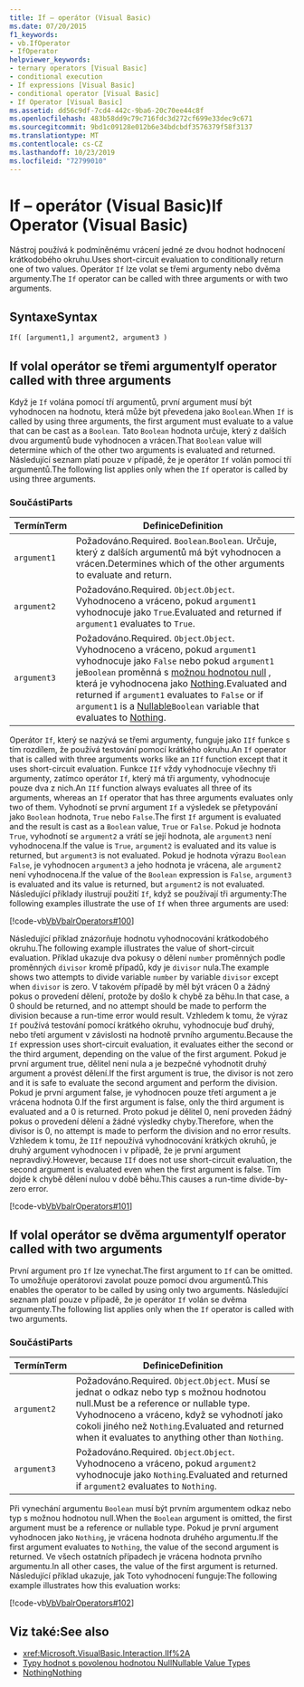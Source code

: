```yaml
---
title: If – operátor (Visual Basic)
ms.date: 07/20/2015
f1_keywords:
- vb.IfOperator
- IfOperator
helpviewer_keywords:
- ternary operators [Visual Basic]
- conditional execution
- If expressions [Visual Basic]
- conditional operator [Visual Basic]
- If Operator [Visual Basic]
ms.assetid: dd56c9df-7cd4-442c-9ba6-20c70ee44c8f
ms.openlocfilehash: 483b58dd9c79c716fdc3d272cf699e33dec9c671
ms.sourcegitcommit: 9bd1c09128e012b6e34bdcbdf3576379f58f3137
ms.translationtype: MT
ms.contentlocale: cs-CZ
ms.lasthandoff: 10/23/2019
ms.locfileid: "72799010"
---
```

# <a name="if-operator-visual-basic"></a><span data-ttu-id="384be-102">If – operátor (Visual Basic)</span><span class="sxs-lookup"><span data-stu-id="384be-102">If Operator (Visual Basic)</span></span>

<span data-ttu-id="384be-103">Nástroj používá k podmíněnému vrácení jedné ze dvou hodnot hodnocení krátkodobého okruhu.</span><span class="sxs-lookup"><span data-stu-id="384be-103">Uses short-circuit evaluation to conditionally return one of two values.</span></span> <span data-ttu-id="384be-104">Operátor `If` lze volat se třemi argumenty nebo dvěma argumenty.</span><span class="sxs-lookup"><span data-stu-id="384be-104">The `If` operator can be called with three arguments or with two arguments.</span></span>

## <a name="syntax"></a><span data-ttu-id="384be-105">Syntaxe</span><span class="sxs-lookup"><span data-stu-id="384be-105">Syntax</span></span>

```vb
If( [argument1,] argument2, argument3 )
```

## <a name="if-operator-called-with-three-arguments"></a><span data-ttu-id="384be-106">If volal operátor se třemi argumenty</span><span class="sxs-lookup"><span data-stu-id="384be-106">If operator called with three arguments</span></span>

<span data-ttu-id="384be-107">Když je `If` volána pomocí tří argumentů, první argument musí být vyhodnocen na hodnotu, která může být převedena jako `Boolean`.</span><span class="sxs-lookup"><span data-stu-id="384be-107">When `If` is called by using three arguments, the first argument must evaluate to a value that can be cast as a `Boolean`.</span></span> <span data-ttu-id="384be-108">Tato `Boolean` hodnota určuje, který z dalších dvou argumentů bude vyhodnocen a vrácen.</span><span class="sxs-lookup"><span data-stu-id="384be-108">That `Boolean` value will determine which of the other two arguments is evaluated and returned.</span></span> <span data-ttu-id="384be-109">Následující seznam platí pouze v případě, že je operátor `If` volán pomocí tří argumentů.</span><span class="sxs-lookup"><span data-stu-id="384be-109">The following list applies only when the `If` operator is called by using three arguments.</span></span>

### <a name="parts"></a><span data-ttu-id="384be-110">Součásti</span><span class="sxs-lookup"><span data-stu-id="384be-110">Parts</span></span>

|<span data-ttu-id="384be-111">Termín</span><span class="sxs-lookup"><span data-stu-id="384be-111">Term</span></span>|<span data-ttu-id="384be-112">Definice</span><span class="sxs-lookup"><span data-stu-id="384be-112">Definition</span></span>|
|---|---|
|`argument1`|<span data-ttu-id="384be-113">Požadováno.</span><span class="sxs-lookup"><span data-stu-id="384be-113">Required.</span></span> <span data-ttu-id="384be-114">`Boolean`.</span><span class="sxs-lookup"><span data-stu-id="384be-114">`Boolean`.</span></span> <span data-ttu-id="384be-115">Určuje, který z dalších argumentů má být vyhodnocen a vrácen.</span><span class="sxs-lookup"><span data-stu-id="384be-115">Determines which of the other arguments to evaluate and return.</span></span>|
|`argument2`|<span data-ttu-id="384be-116">Požadováno.</span><span class="sxs-lookup"><span data-stu-id="384be-116">Required.</span></span> <span data-ttu-id="384be-117">`Object`.</span><span class="sxs-lookup"><span data-stu-id="384be-117">`Object`.</span></span> <span data-ttu-id="384be-118">Vyhodnoceno a vráceno, pokud `argument1` vyhodnocuje jako `True`.</span><span class="sxs-lookup"><span data-stu-id="384be-118">Evaluated and returned if `argument1` evaluates to `True`.</span></span>|
|`argument3`|<span data-ttu-id="384be-119">Požadováno.</span><span class="sxs-lookup"><span data-stu-id="384be-119">Required.</span></span> <span data-ttu-id="384be-120">`Object`.</span><span class="sxs-lookup"><span data-stu-id="384be-120">`Object`.</span></span> <span data-ttu-id="384be-121">Vyhodnoceno a vráceno, pokud `argument1` vyhodnocuje jako `False` nebo pokud `argument1` je`Boolean` proměnná s [možnou hodnotou null](../../../visual-basic/programming-guide/language-features/data-types/nullable-value-types.md) , která je vyhodnocena jako [Nothing](../../../visual-basic/language-reference/nothing.md).</span><span class="sxs-lookup"><span data-stu-id="384be-121">Evaluated and returned if `argument1` evaluates to `False` or if `argument1` is a [Nullable](../../../visual-basic/programming-guide/language-features/data-types/nullable-value-types.md)`Boolean` variable that evaluates to [Nothing](../../../visual-basic/language-reference/nothing.md).</span></span>|

<span data-ttu-id="384be-122">Operátor `If`, který se nazývá se třemi argumenty, funguje jako `IIf` funkce s tím rozdílem, že používá testování pomocí krátkého okruhu.</span><span class="sxs-lookup"><span data-stu-id="384be-122">An `If` operator that is called with three arguments works like an `IIf` function except that it uses short-circuit evaluation.</span></span> <span data-ttu-id="384be-123">Funkce `IIf` vždy vyhodnocuje všechny tři argumenty, zatímco operátor `If`, který má tři argumenty, vyhodnocuje pouze dva z nich.</span><span class="sxs-lookup"><span data-stu-id="384be-123">An `IIf` function always evaluates all three of its arguments, whereas an `If` operator that has three arguments evaluates only two of them.</span></span> <span data-ttu-id="384be-124">Vyhodnotí se první argument `If` a výsledek se přetypování jako `Boolean` hodnota, `True` nebo `False`.</span><span class="sxs-lookup"><span data-stu-id="384be-124">The first `If` argument is evaluated and the result is cast as a `Boolean` value, `True` or `False`.</span></span> <span data-ttu-id="384be-125">Pokud je hodnota `True`, vyhodnotí se `argument2` a vrátí se její hodnota, ale `argument3` není vyhodnocena.</span><span class="sxs-lookup"><span data-stu-id="384be-125">If the value is `True`, `argument2` is evaluated and its value is returned, but `argument3` is not evaluated.</span></span> <span data-ttu-id="384be-126">Pokud je hodnota výrazu `Boolean` `False`, je vyhodnocen `argument3` a jeho hodnota je vrácena, ale `argument2` není vyhodnocena.</span><span class="sxs-lookup"><span data-stu-id="384be-126">If the value of the `Boolean` expression is `False`, `argument3` is evaluated and its value is returned, but `argument2` is not evaluated.</span></span> <span data-ttu-id="384be-127">Následující příklady ilustrují použití `If`, když se používají tři argumenty:</span><span class="sxs-lookup"><span data-stu-id="384be-127">The following examples illustrate the use of `If` when three arguments are used:</span></span>

[!code-vb[VbVbalrOperators#100](~/samples/snippets/visualbasic/VS_Snippets_VBCSharp/VbVbalrOperators/VB/Class4.vb#100)]

<span data-ttu-id="384be-128">Následující příklad znázorňuje hodnotu vyhodnocování krátkodobého okruhu.</span><span class="sxs-lookup"><span data-stu-id="384be-128">The following example illustrates the value of short-circuit evaluation.</span></span> <span data-ttu-id="384be-129">Příklad ukazuje dva pokusy o dělení `number` proměnných podle proměnných `divisor` kromě případů, kdy je `divisor` nula.</span><span class="sxs-lookup"><span data-stu-id="384be-129">The example shows two attempts to divide variable `number` by variable `divisor` except when `divisor` is zero.</span></span> <span data-ttu-id="384be-130">V takovém případě by měl být vrácen 0 a žádný pokus o provedení dělení, protože by došlo k chybě za běhu.</span><span class="sxs-lookup"><span data-stu-id="384be-130">In that case, a 0 should be returned, and no attempt should be made to perform the division because a run-time error would result.</span></span> <span data-ttu-id="384be-131">Vzhledem k tomu, že výraz `If` používá testování pomocí krátkého okruhu, vyhodnocuje buď druhý, nebo třetí argument v závislosti na hodnotě prvního argumentu.</span><span class="sxs-lookup"><span data-stu-id="384be-131">Because the `If` expression uses short-circuit evaluation, it evaluates either the second or the third argument, depending on the value of the first argument.</span></span> <span data-ttu-id="384be-132">Pokud je první argument true, dělitel není nula a je bezpečné vyhodnotit druhý argument a provést dělení.</span><span class="sxs-lookup"><span data-stu-id="384be-132">If the first argument is true, the divisor is not zero and it is safe to evaluate the second argument and perform the division.</span></span> <span data-ttu-id="384be-133">Pokud je první argument false, je vyhodnocen pouze třetí argument a je vrácena hodnota 0.</span><span class="sxs-lookup"><span data-stu-id="384be-133">If the first argument is false, only the third argument is evaluated and a 0 is returned.</span></span> <span data-ttu-id="384be-134">Proto pokud je dělitel 0, není proveden žádný pokus o provedení dělení a žádné výsledky chyby.</span><span class="sxs-lookup"><span data-stu-id="384be-134">Therefore, when the divisor is 0, no attempt is made to perform the division and no error results.</span></span> <span data-ttu-id="384be-135">Vzhledem k tomu, že `IIf` nepoužívá vyhodnocování krátkých okruhů, je druhý argument vyhodnocen i v případě, že je první argument nepravdivý.</span><span class="sxs-lookup"><span data-stu-id="384be-135">However, because `IIf` does not use short-circuit evaluation, the second argument is evaluated even when the first argument is false.</span></span> <span data-ttu-id="384be-136">Tím dojde k chybě dělení nulou v době běhu.</span><span class="sxs-lookup"><span data-stu-id="384be-136">This causes a run-time divide-by-zero error.</span></span>

[!code-vb[VbVbalrOperators#101](~/samples/snippets/visualbasic/VS_Snippets_VBCSharp/VbVbalrOperators/VB/Class4.vb#101)]

## <a name="if-operator-called-with-two-arguments"></a><span data-ttu-id="384be-137">If volal operátor se dvěma argumenty</span><span class="sxs-lookup"><span data-stu-id="384be-137">If operator called with two arguments</span></span>

<span data-ttu-id="384be-138">První argument pro `If` lze vynechat.</span><span class="sxs-lookup"><span data-stu-id="384be-138">The first argument to `If` can be omitted.</span></span> <span data-ttu-id="384be-139">To umožňuje operátorovi zavolat pouze pomocí dvou argumentů.</span><span class="sxs-lookup"><span data-stu-id="384be-139">This enables the operator to be called by using only two arguments.</span></span> <span data-ttu-id="384be-140">Následující seznam platí pouze v případě, že je operátor `If` volán se dvěma argumenty.</span><span class="sxs-lookup"><span data-stu-id="384be-140">The following list applies only when the `If` operator is called with two arguments.</span></span>

### <a name="parts"></a><span data-ttu-id="384be-141">Součásti</span><span class="sxs-lookup"><span data-stu-id="384be-141">Parts</span></span>

|<span data-ttu-id="384be-142">Termín</span><span class="sxs-lookup"><span data-stu-id="384be-142">Term</span></span>|<span data-ttu-id="384be-143">Definice</span><span class="sxs-lookup"><span data-stu-id="384be-143">Definition</span></span>|
|---|---|
|`argument2`|<span data-ttu-id="384be-144">Požadováno.</span><span class="sxs-lookup"><span data-stu-id="384be-144">Required.</span></span> <span data-ttu-id="384be-145">`Object`.</span><span class="sxs-lookup"><span data-stu-id="384be-145">`Object`.</span></span> <span data-ttu-id="384be-146">Musí se jednat o odkaz nebo typ s možnou hodnotou null.</span><span class="sxs-lookup"><span data-stu-id="384be-146">Must be a reference or nullable type.</span></span> <span data-ttu-id="384be-147">Vyhodnoceno a vráceno, když se vyhodnotí jako cokoli jiného než `Nothing`.</span><span class="sxs-lookup"><span data-stu-id="384be-147">Evaluated and returned when it evaluates to anything other than `Nothing`.</span></span>|
|`argument3`|<span data-ttu-id="384be-148">Požadováno.</span><span class="sxs-lookup"><span data-stu-id="384be-148">Required.</span></span> <span data-ttu-id="384be-149">`Object`.</span><span class="sxs-lookup"><span data-stu-id="384be-149">`Object`.</span></span> <span data-ttu-id="384be-150">Vyhodnoceno a vráceno, pokud `argument2` vyhodnocuje jako `Nothing`.</span><span class="sxs-lookup"><span data-stu-id="384be-150">Evaluated and returned if `argument2` evaluates to `Nothing`.</span></span>|

<span data-ttu-id="384be-151">Při vynechání argumentu `Boolean` musí být prvním argumentem odkaz nebo typ s možnou hodnotou null.</span><span class="sxs-lookup"><span data-stu-id="384be-151">When the `Boolean` argument is omitted, the first argument must be a reference or nullable type.</span></span> <span data-ttu-id="384be-152">Pokud je první argument vyhodnocen jako `Nothing`, je vrácena hodnota druhého argumentu.</span><span class="sxs-lookup"><span data-stu-id="384be-152">If the first argument evaluates to `Nothing`, the value of the second argument is returned.</span></span> <span data-ttu-id="384be-153">Ve všech ostatních případech je vrácena hodnota prvního argumentu.</span><span class="sxs-lookup"><span data-stu-id="384be-153">In all other cases, the value of the first argument is returned.</span></span> <span data-ttu-id="384be-154">Následující příklad ukazuje, jak Toto vyhodnocení funguje:</span><span class="sxs-lookup"><span data-stu-id="384be-154">The following example illustrates how this evaluation works:</span></span>

[!code-vb[VbVbalrOperators#102](~/samples/snippets/visualbasic/VS_Snippets_VBCSharp/VbVbalrOperators/VB/Class4.vb#102)]

## <a name="see-also"></a><span data-ttu-id="384be-155">Viz také:</span><span class="sxs-lookup"><span data-stu-id="384be-155">See also</span></span>

- <xref:Microsoft.VisualBasic.Interaction.IIf%2A>
- [<span data-ttu-id="384be-156">Typy hodnot s povolenou hodnotou Null</span><span class="sxs-lookup"><span data-stu-id="384be-156">Nullable Value Types</span></span>](../../programming-guide/language-features/data-types/nullable-value-types.md)
- [<span data-ttu-id="384be-157">Nothing</span><span class="sxs-lookup"><span data-stu-id="384be-157">Nothing</span></span>](../nothing.md)
